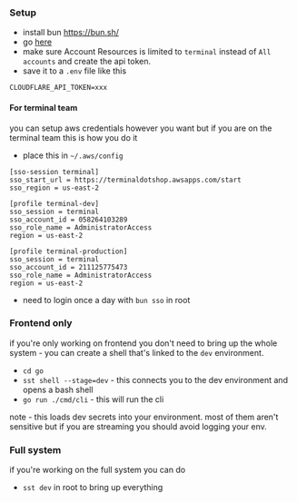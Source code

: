### Setup

- install bun https://bun.sh/
- go [here](https://dash.cloudflare.com/profile/api-tokens?permissionGroupKeys=%5B%7B%22key%22%3A%22account_settings%22%2C%22type%22%3A%22edit%22%7D%2C%7B%22key%22%3A%22dns%22%2C%22type%22%3A%22edit%22%7D%2C%7B%22key%22%3A%22memberships%22%2C%22type%22%3A%22read%22%7D%2C%7B%22key%22%3A%22user_details%22%2C%22type%22%3A%22edit%22%7D%2C%7B%22key%22%3A%22workers_kv_storage%22%2C%22type%22%3A%22edit%22%7D%2C%7B%22key%22%3A%22workers_r2%22%2C%22type%22%3A%22edit%22%7D%2C%7B%22key%22%3A%22workers_routes%22%2C%22type%22%3A%22edit%22%7D%2C%7B%22key%22%3A%22workers_scripts%22%2C%22type%22%3A%22edit%22%7D%2C%7B%22key%22%3A%22workers_tail%22%2C%22type%22%3A%22read%22%7D%5D&name=sst&accountId=*&zoneId=all)
- make sure Account Resources is limited to `terminal` instead of `All accounts` and create the api token.
- save it to a `.env` file like this
```
CLOUDFLARE_API_TOKEN=xxx
```

#### For terminal team
you can setup aws credentials however you want but if you are on the terminal team this is how you do it
- place this in `~/.aws/config`
```
[sso-session terminal]
sso_start_url = https://terminaldotshop.awsapps.com/start
sso_region = us-east-2

[profile terminal-dev]
sso_session = terminal
sso_account_id = 058264103289
sso_role_name = AdministratorAccess
region = us-east-2

[profile terminal-production]
sso_session = terminal
sso_account_id = 211125775473
sso_role_name = AdministratorAccess
region = us-east-2
```
- need to login once a day with `bun sso` in root

### Frontend only

if you're only working on frontend you don't need to bring up the whole system - you can create a shell that's linked to the `dev` environment.

- `cd go`
- `sst shell --stage=dev` - this connects you to the dev environment and opens a bash shell
- `go run ./cmd/cli` - this will run the cli

note - this loads dev secrets into your environment. most of them aren't sensitive but if you are streaming you should avoid logging your env.


### Full system

if you're working on the full system you can do

- `sst dev` in root to bring up everything

